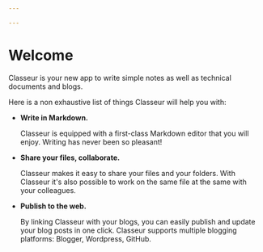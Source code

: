 ```yaml
---

---
```


# Welcome

Classeur is your new app to write simple notes as well as technical documents and blogs.

Here is a non exhaustive list of things Classeur will help you with:

- **Write in Markdown.**

	Classeur is equipped with a first-class Markdown editor that you will enjoy. Writing has never been so pleasant!

- **Share your files, collaborate.**

	Classeur makes it easy to share your files and your folders. With Classeur it's also possible to work on the same file at the same with your colleagues.

- **Publish to the web.**

	By linking Classeur with your blogs, you can easily publish and update your blog posts in one click. Classeur supports multiple blogging platforms: Blogger, Wordpress, GitHub.

